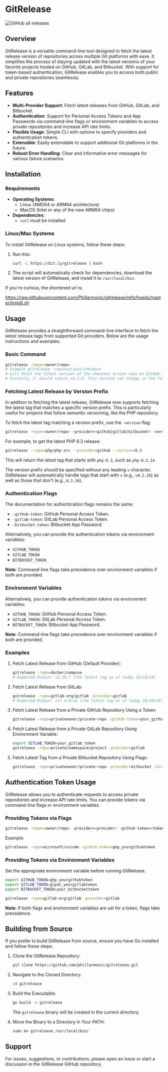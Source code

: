 # GitRelease
![GitHub all releases](https://img.shields.io/github/downloads/Phillarmonic/gitrelease/total)
## Overview

GitRelease is a versatile command-line tool designed to fetch the latest release version of repositories across multiple Git platforms with ease. It simplifies the process of staying updated with the latest versions of your favorite projects hosted on GitHub, GitLab, and Bitbucket. With support for token-based authentication, GitRelease enables you to access both public and private repositories seamlessly.

## Features

- **Multi-Provider Support**: Fetch latest releases from GitHub, GitLab, and Bitbucket.
- **Authentication**: Support for Personal Access Tokens and App Passwords via command-line flags or environment variables to access private repositories and increase API rate limits.
- **Flexible Usage**: Simple CLI with options to specify providers and authentication tokens.
- **Extensible**: Easily extendable to support additional Git platforms in the future.
- **Robust Error Handling**: Clear and informative error messages for various failure scenarios.

## Installation

### Requirements

- **Operating Systems**: 
  - Linux (AMD64 or ARM64 architecture)
  - MacOS (Intel or any of the new ARM64 chips)
- **Dependencies**:
  - `curl` must be installed

### Linux/Mac Systems

To install GitRelease on Linux systems, follow these steps:

1. Run this:
   
   ```bash
   curl -L https://bit.ly/gitrelease | bash
   ```

2. The script will automatically check for dependencies, download the latest version of GitRelease, and install it to `/usr/local/bin`.

If you're curious, the shortened url is:

https://raw.githubusercontent.com/Phillarmonic/gitrelease/refs/heads/master/install.sh

## Usage

GitRelease provides a straightforward command-line interface to fetch the latest release tags from supported Git providers. Below are the usage instructions and examples.  

### Basic Command

```bash
gitrelease -repo=<owner/repo>  
# Example gitrelease -repo=actions/checkout  
# will fetch the latest version of the checkout action repo on GitHub.  
# Currently it should return v4.2.0. This version can change in the future.  
```

### Fetching Latest Release by Version Prefix

In addition to fetching the latest release, GitRelease now supports fetching the latest tag that matches a specific version prefix. This is particularly useful for projects that follow semantic versioning, like the PHP repository.

To fetch the latest tag matching a version prefix, use the `-version` flag:

```bash
gitrelease -repo=<owner/repo> -provider=<github|gitlab|bitbucket> -version=<version_prefix>
```

For example, to get the latest PHP 8.3 release:

```bash
gitrelease --repo=php/php-src --provider=github --version=8.3
```

This will return the latest tag that starts with `php-8.3`, such as `php-8.3.14`.

The version prefix should be specified without any leading `v` character. GitRelease will automatically handle tags that start with `v` (e.g., `v8.2.26`) as well as those that don't (e.g., `8.2.26`).

### Authentication Flags

The documentation for authentication flags remains the same:

- `-github-token`: GitHub Personal Access Token.
- `-gitlab-token`: GitLab Personal Access Token.
- `-bitbucket-token`: Bitbucket App Password.

Alternatively, you can provide the authentication tokens via environment variables:

- `GITHUB_TOKEN`
- `GITLAB_TOKEN`
- `BITBUCKET_TOKEN`

**Note**: Command-line flags take precedence over environment variables if both are provided.

### Environment Variables

Alternatively, you can provide authentication tokens via environment variables:

- `GITHUB_TOKEN`: GitHub Personal Access Token.
- `GITLAB_TOKEN`: GitLab Personal Access Token.
- `BITBUCKET_TOKEN`: Bitbucket App Password.

**Note**: Command-line flags take precedence over environment variables if both are provided.

### Examples

1. Fetch Latest Release from GitHub (Default Provider):
   
   ```bash
   gitrelease -repo=docker/compose
   # Expected Output: v2.29.7 (the latest tag as of today 16/10/24)
   ```

2. Fetch Latest Release from GitLab:
   
   ```bash
   gitrelease -repo=gitlab-org/gitlab -provider=gitlab
   # Expected Output: v17.4.0-ee (the latest tag as of today 16/10/24)
   ```

3. Fetch Latest Release from a Private GitHub Repository Using a Token:
   
   ```bash
   gitrelease -repo=privateowner/private-repo -github-token=your_github_token
   ```

4. Fetch Latest Release from a Private GitLab Repository Using Environment Variable:
   
   ```bash
   export GITLAB_TOKEN=your_gitlab_token
   gitrelease -repo=private/namespace/project -provider=gitlab
   ```

5. Fetch Latest Tag from a Private Bitbucket Repository Using Flags:
   
   ```bash
   gitrelease -repo=privateowner/private-repo -provider=bitbucket -bitbucket-token=your_bitbucket_token
   ```

## Authentication Token Usage

GitRelease allows you to authenticate requests to access private repositories and increase API rate limits. You can provide tokens via command-line flags or environment variables.

### Providing Tokens via Flags

```bash
gitrelease -repo=<owner/repo> -provider=<provider> -github-token=<token> -gitlab-token=<token> -bitbucket-token=<token>
```

Example:

```bash
gitrelease -repo=microsoft/vscode -github-token=ghp_yourgithubtoken
```

### Providing Tokens via Environment Variables

Set the appropriate environment variable before running GitRelease.

```bash
export GITHUB_TOKEN=ghp_yourgithubtoken
export GITLAB_TOKEN=glpat_yourgitlabtoken
export BITBUCKET_TOKEN=your_bitbuckettoken

gitrelease -repo=gitlab-org/gitlab -provider=gitlab
```

**Note**: If both flags and environment variables are set for a token, flags take precedence.

## Building from Source

If you prefer to build GitRelease from source, ensure you have Go installed and follow these steps:

1. Clone the GitRelease Repository:
   
   ```bash
   git clone https://github.com/phillarmonic/gitrelease.git
   ```

2. Navigate to the Cloned Directory:
   
   ```bash
   cd gitrelease
   ```

3. Build the Executable:
   
   ```bash
   go build -o gitrelease
   ```
   
   The `gitrelease` binary will be created in the current directory.

4. Move the Binary to a Directory in Your PATH:
   
   ```bash
   sudo mv gitrelease /usr/local/bin/
   ```

## Support

For issues, suggestions, or contributions, please open an issue or start a discussion in the GitRelease GitHub repository.